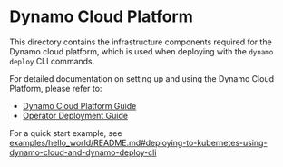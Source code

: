 <!--
SPDX-FileCopyrightText: Copyright (c) 2025 NVIDIA CORPORATION & AFFILIATES. All rights reserved.
SPDX-License-Identifier: Apache-2.0

Licensed under the Apache License, Version 2.0 (the "License");
you may not use this file except in compliance with the License.
You may obtain a copy of the License at

http://www.apache.org/licenses/LICENSE-2.0

Unless required by applicable law or agreed to in writing, software
distributed under the License is distributed on an "AS IS" BASIS,
WITHOUT WARRANTIES OR CONDITIONS OF ANY KIND, either express or implied.
See the License for the specific language governing permissions and
limitations under the License.
-->

# Dynamo Cloud Platform

This directory contains the infrastructure components required for the Dynamo cloud platform, which is used when deploying with the `dynamo deploy` CLI commands.

For detailed documentation on setting up and using the Dynamo Cloud Platform, please refer to:
- [Dynamo Cloud Platform Guide](../docs/guides/dynamo_deploy/dynamo_cloud.md)
- [Operator Deployment Guide](../docs/guides/dynamo_deploy/operator_deployment.md)

For a quick start example, see [examples/hello_world/README.md#deploying-to-kubernetes-using-dynamo-cloud-and-dynamo-deploy-cli](../../examples/hello_world/README.md#deploying-to-kubernetes-using-dynamo-cloud-and-dynamo-deploy-cli)